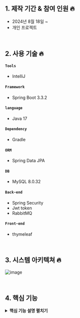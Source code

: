 
## 1. 제작 기간 & 참여 인원 🔥
- 2024년 8월 18일 ~ 
- 개인 프로젝트

</br>

## 2. 사용 기술 🔥
#### `Tools`
  - IntelliJ
#### `Framework`
  - Spring Boot 3.3.2
#### `language`
  - Java 17
#### `Dependency`
  - Gradle
#### `ORM`
  - Spring Data JPA
#### `DB`
  - MySQL 8.0.32

#### `Back-end`
  - Spring Security
  - Jwt token
  - RabbitMQ
#### `Front-end`
  - thymeleaf

</br>

## 3. 시스템 아키텍쳐 🔥
![image](https://github.com/user-attachments/assets/7c9300c6-903a-4d21-9291-71c9426a771e)

</br>


## 4. 핵심 기능
<details>
<summary><b>핵심 기능 설명 펼치기</b></summary>
<div markdown="1">

### 회원 order API 호출 후 Producer로 Queue 삽입
![SwaggerUI-Chrome2024-09-0614-18-57-ezgif com-video-to-gif-converter](https://github.com/user-attachments/assets/0f014d7e-d4c6-475d-b45e-351bd13e679d)

### Security로 로그인 후 위의 Order API를 호출했을 시 Consumer로 받고 SSE로 가맹점 브라우저에 전달
![Pleasesignin-Chrome2024-09-0614-22-31-ezgif com-video-to-gif-converter](https://github.com/user-attachments/assets/cccf2488-d5d9-432c-8f87-017320893024)


</div>
</details>

</br>
